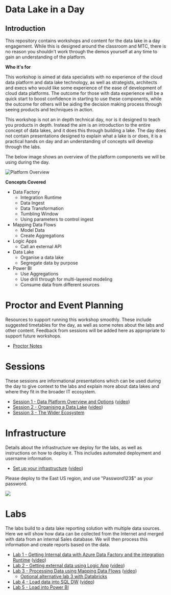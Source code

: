 # Data Lake in a Day

## Introduction
This repository contains workshops and content for the data lake in a day engagement. While this is designed around the classroom and MTC, there is no reason you shouldn't work through the demos yourself at any time to gain an understanding of the platform.

**Who it's for**

This workshop is aimed at data specialists with no experience of the cloud data platform and data lake technology, as well as strategists, architects and execs who would like some experience of the ease of development of cloud data platforms. The outcome for those with data experience will be a quick start to boost confidence in starting to use these components, while the outcome for others will be aiding the decision making process through seeing products and techniques in action.

This workshop is not an in depth technical day, nor is it designed to teach you products in depth. Instead the aim is an introduction to the entire concept of data lakes, and it does this through building a lake. The day does not contain presentations designed to explain what a lake is or does, it is a practical hands on day and an understanding of concepts will develop through the labs.

The below image shows an overview of the platform components we will be using during the day.

![Platform Overview](images/platform.png)

**Concepts Covered**

* Data Factory
  * Integration Runtime
  * Data Ingest
  * Data Transformation
  * Tumbling Window
  * Using parameters to control ingest
* Mapping Data Flows
  * Model Data
  * Create Aggregations
* Logic Apps
  * Call an external API
* Data Lake
  * Organise a data lake
  * Segregate data by purpose
* Power BI
  * Use Aggregations
  * Use drill through for multi-layered modeling
  * Consume data from different sources

# Proctor and Event Planning

Resources to support running this workshop smoothly. These include suggested timetables for the day, as well as some notes about the labs and other content. Feedback from sessions will be added here as appropriate to support future workshops.

* [Proctor Notes](ProctorNotes/ProctorNotes.md)

# Sessions

These sessions are informational presentations which can be used during the day to give context to the labs and explain more about data lakes and where they fit in the broader IT ecosystem.

* [Session 1 - Data Platform Overview and Options](Session1/Session1.md) ([video](https://youtu.be/vVvb1muzQZA))
* [Session 2 - Organising a Data Lake](Session2/Session2.md) ([video](https://youtu.be/gRaj7gYSi3A))
* [Session 3 - The Wider Ecosystem](Session3/Session3.md)

# Infrastructure

Details about the infrastructure we deploy for the labs, as well as instructions on how to deploy it. This includes automated deployment and username information.

* [Set up your infrastructure](infrastructure/readme.md) ([video](https://youtu.be/BptCJJeSNaA))

Please deploy to the East US region, and use "Password123$" as your password.

<a href="https://portal.azure.com/#create/Microsoft.Template/uri/https%3A%2F%2Fraw.githubusercontent.com%2Fdavedoesdemos%2FDataLakeInADay%2Fmaster%2Finfrastructure%2FAzureResourceGroup1%2Fazuredeploy.json" target="_blank">
    <img src="http://azuredeploy.net/deploybutton.png"/>
    </a>

# Labs

The labs build to a data lake reporting solution with multiple data sources. Here we will show how data can be collected from the Internet and merged with data from an internal Sales database. We will then process this information and create reports based on the data.

* [Lab 1 - Getting Internal data with Azure Data Factory and the integration Runtime](Lab1/Lab1.md) ([video](https://youtu.be/tDvNjbbbASY))
* [Lab 2 - Getting external data using Logic App](Lab2/Lab2.md) ([video](https://youtu.be/mw6KK5tun0Y))
* [Lab 3 - Processing Data using Mapping Data Flows](Lab3b/Lab3b.md) ([video](https://youtu.be/U6CsAuRg9us))
  * [Optional alternative lab 3 with Databricks](Lab3a/Lab3a.md)
* [Lab 4 - Load data into SQL DW](Lab4/Lab4.md) ([video](https://youtu.be/uzqFsZv2sCI))
* [Lab 5 - Load into Power BI](Lab5/Lab5.md)
